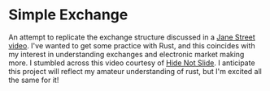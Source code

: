 # Simple Exchange
An attempt to replicate the exchange structure discussed in a [Jane Street video](https://www.youtube.com/watch?v=b1e4t2k2KJY). I've wanted to get some practice with Rust, and this coincides with my interest in understanding exchanges and electronic market making more. I stumbled across this video courtesy of [Hide Not Slide](https://twitter.com/HideNotSlide). I anticipate this project will reflect my amateur understanding of rust, but I'm excited all the same for it!
